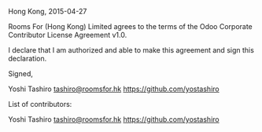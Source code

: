Hong Kong, 2015-04-27

Rooms For (Hong Kong) Limited agrees to the terms of the Odoo Corporate Contributor License Agreement v1.0.

I declare that I am authorized and able to make this agreement and sign this declaration.

Signed,

Yoshi Tashiro tashiro@roomsfor.hk https://github.com/yostashiro

List of contributors:

Yoshi Tashiro tashiro@roomsfor.hk https://github.com/yostashiro
